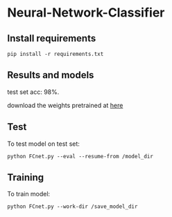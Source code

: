 # Neural-Network-Classifier

## Install requirements
```
pip install -r requirements.txt
```

## Results and models
test set acc: 98%.

download the weights pretrained at [here](https://drive.google.com/drive/folders/1hCaKNrlMF6ut0b36SedPRNC_434R8VVa?usp=sharing)

## Test
To test model on test set:
```
python FCnet.py --eval --resume-from /model_dir
```

## Training
To train model:
```
python FCnet.py --work-dir /save_model_dir
```
